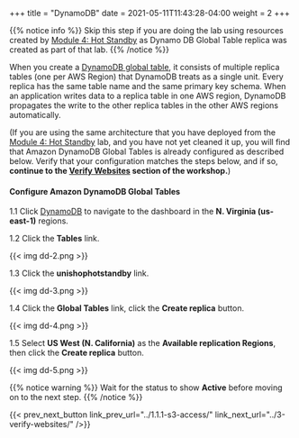 +++
title = "DynamoDB"
date =  2021-05-11T11:43:28-04:00
weight = 2
+++

{{% notice info %}}
Skip this step if you are doing the lab using resources created by [Module 4: Hot Standby](/reliability/disaster-recovery/workshop_4/) as Dynamo DB Global Table replica was created as part of that lab. 
{{% /notice %}}


When you create a [DynamoDB global table](https://aws.amazon.com/dynamodb/global-tables/), it consists of multiple replica tables (one per AWS Region) that DynamoDB treats as a single unit. Every replica has the same table name and the same primary key schema. When an application writes data to a replica table in one AWS region, DynamoDB propagates the write to the other replica tables in the other AWS regions automatically.

(If you are using the same architecture that you have deployed from the [Module 4: Hot Standby](../../Workshop_4/) lab, and you have not yet cleaned it up, you will find that Amazon DynamoDB Global Tables is already configured as described below. Verify that your configuration matches the steps below, and if so, **continue to the [Verify Websites](../3-verify-websites/) section of the workshop.**)

#### Configure Amazon DynamoDB Global Tables

1.1 Click [DynamoDB](https://console.aws.amazon.com/dynamodbv2/home?region=us-east-1#/) to navigate to the dashboard in the **N. Virginia (us-east-1)** regions.

1.2 Click the **Tables** link.

{{< img dd-2.png >}}

1.3 Click the **unishophotstandby** link.

{{< img dd-3.png >}}

1.4 Click the **Global Tables** link, click the **Create replica** button.

{{< img dd-4.png >}}

1.5 Select **US West (N. California)** as the **Available replication Regions**, then click the **Create replica** button.

{{< img dd-5.png >}}

{{% notice warning %}}
Wait for the status to show **Active** before moving on to the next step. 
{{% /notice %}}

{{< prev_next_button link_prev_url="../1.1.1-s3-access/" link_next_url="../3-verify-websites/" />}}
